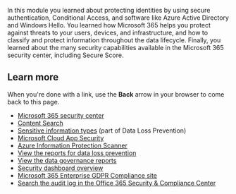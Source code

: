 In this module you learned about protecting identities by using secure authentication, Conditional Access, and software like Azure Active Directory and Windows Hello. You learned how Microsoft 365 helps you protect against threats to your users, devices, and infrastructure, and how to classify and protect information throughout the data lifecycle. Finally, you learned about the many security capabilities available in the Microsoft 365 security center, including Secure Score.

## Learn more

When you're done with a link, use the **Back** arrow in your browser to come back to this page.

- [Microsoft 365 security center](https://security.microsoft.com)
- [Content Search](/Office365/SecurityCompliance/content-search) 
- [Sensitive information types](/office365/securitycompliance/what-the-sensitive-information-types-look-for) (part of Data Loss Prevention) 
- [Microsoft Cloud App Security](/cloud-app-security/what-is-cloud-app-security) 
- [Azure Information Protection Scanner](/azure/information-protection/deploy-aip-scanner)
- [View the reports for data loss prevention](/office365/securitycompliance/view-the-dlp-reports)
- [View the data governance reports](/office365/securitycompliance/view-the-data-governance-reports) 
- [Security dashboard overview](/office365/securitycompliance/security-dashboard) 
- [Microsoft 365 Enterprise GDPR Compliance site](/microsoft-365/compliance/gdpr?view=o365-worldwide)
- [Search the audit log in the Office 365 Security & Compliance Center](/office365/securitycompliance/search-the-audit-log-in-security-and-compliance)
